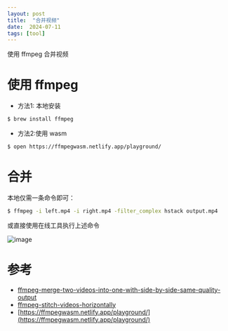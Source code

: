 ```yaml
---
layout: post
title:  "合并视频"
date:  2024-07-11
tags: [tool]
---
```


  使用 ffmpeg 合并视频

# 使用 ffmpeg

* 方法1: 本地安装
```sh
$ brew install ffmpeg
```

* 方法2:使用 wasm

```sh
$ open https://ffmpegwasm.netlify.app/playground/
```

# 合并

本地仅需一条命令即可：

```sh
$ ffmpeg -i left.mp4 -i right.mp4 -filter_complex hstack output.mp4
```

或直接使用在线工具执行上述命令

![image](https://github.com/zhoukekestar/notes/assets/7157346/03f75f1c-ee79-4882-8434-5efedee327d8)


# 参考

* [ffmpeg-merge-two-videos-into-one-with-side-by-side-same-quality-output](https://stackoverflow.com/questions/42255139/ffmpeg-merge-two-videos-into-one-with-side-by-side-same-quality-output)
* [ffmpeg-stitch-videos-horizontally](https://www.baeldung.com/linux/ffmpeg-stitch-videos-horizontally)
* [https://ffmpegwasm.netlify.app/playground/](https://ffmpegwasm.netlify.app/playground/)
